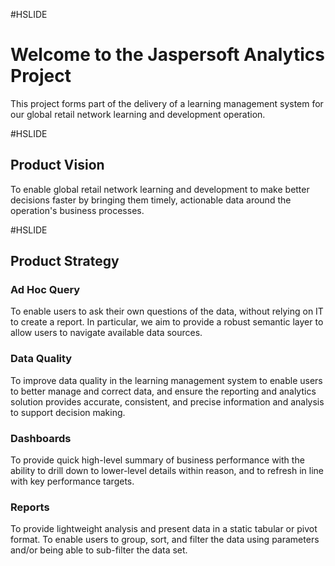 #HSLIDE

# Welcome to the Jaspersoft Analytics Project

This project forms part of the delivery of a learning management system for our global retail network learning and development operation.

#HSLIDE

## Product Vision

To enable global retail network learning and development to make better decisions faster by bringing them timely, actionable data around the operation's business processes.

#HSLIDE

## Product Strategy

### Ad Hoc Query

To enable users to ask their own questions of the data, without relying on IT to create a report. In particular, we aim to provide a robust semantic layer to allow users to navigate available data sources.

### Data Quality

To improve data quality in the learning management system to enable users to better manage and correct data, and ensure the reporting and analytics solution provides accurate, consistent, and precise information and analysis to support decision making.

### Dashboards

To provide quick high-level summary of business performance with the ability to drill down to lower-level details within reason, and to refresh in line with key performance targets.

### Reports

To provide lightweight analysis and present data in a static tabular or pivot format. To enable users to group, sort, and filter the data using parameters and/or being able to sub-filter the data set.
